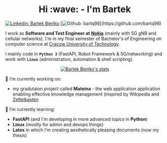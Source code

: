 <h1 align="center"> Hi :wave: - I'm Bartek </h1>

[![Linkedin: Bartek Bieńko](https://img.shields.io/badge/-Bartek%20Bieńko%20&ndash;%20My%20LinkedIn%20Profile-blue?style=flat-square&logo=Linkedin&logoColor=white&link=https://www.linkedin.com/in/bienko-bart/)](https://www.linkedin.com/in/bienko-bart/)
[![Github: bartq98](https://img.shields.io/badge/-bartq98%20&ndash;%20My%20Github-blue?style=flat-square&logo=GitHub&logoColor=white&color=black&link=[https://github.com/bartq98](https://github.com/bartq98))](https://github.com/bartq98)


I work as **Software and Test Engineer at** [**Nokia**](https://nokiakrakow.pl/) (mainly with 5G gNB and cellular networks). 
I'm in my final semester of Bachelor's of Engineering on computer science at [Cracow University of Technology](https://it.pk.edu.pl/).

I&nbsp;mainly code in **`Python 3`** (FastAPI, Robot Framework &&nbsp;5G/networking) and work with **`Linux`** (administration, automation & shell scripting).

<div align=center>

[![Bartek Bieńko's stats](https://github-readme-stats.vercel.app/api?username=bartq98&hide=issues&show_icons=true&theme=algolia)](https://github.com/anuraghazra/github-readme-stats)

</div>

🔭 I’m currently working on:
- my gradutaion project called **Mateina** - the web application application enabling effective knowledge management (inspired by Wikipedia and [Zettelkasten](https://zettelkasten.de/)


🌱 I’m currently learning:
-  **FastAPI** (and I'm developing in more advanced topics in **Python**)
-  **Linux** (mostly for admin and devops things)
-  **Latex** in which I'm creating aesthetically pleasing documents (now my thesis)
<!--
**bartq98/bartq98** is a ✨ _special_ ✨ repository because its `README.md` (this file) appears on your GitHub profile. 

Here are some ideas to get you started:

- 🔭 I’m currently working on ...
- 🌱 I’m currently learning ...
- 👯 I’m looking to collaborate on ...
- 🤔 I’m looking for help with ...
- 💬 Ask me about ...
- 📫 How to reach me: ...
- 😄 Pronouns: ...
- ⚡ Fun fact: ...
-->
